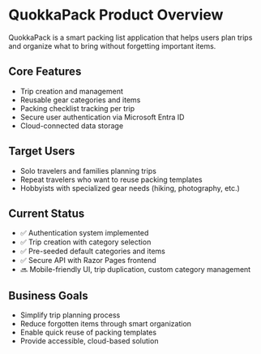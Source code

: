 # QuokkaPack Product Overview

QuokkaPack is a smart packing list application that helps users plan trips and organize what to bring without forgetting important items.

## Core Features
- Trip creation and management
- Reusable gear categories and items
- Packing checklist tracking per trip
- Secure user authentication via Microsoft Entra ID
- Cloud-connected data storage

## Target Users
- Solo travelers and families planning trips
- Repeat travelers who want to reuse packing templates
- Hobbyists with specialized gear needs (hiking, photography, etc.)

## Current Status
- ✅ Authentication system implemented
- ✅ Trip creation with category selection
- ✅ Pre-seeded default categories and items
- ✅ Secure API with Razor Pages frontend
- 🔜 Mobile-friendly UI, trip duplication, custom category management

## Business Goals
- Simplify trip planning process
- Reduce forgotten items through smart organization
- Enable quick reuse of packing templates
- Provide accessible, cloud-based solution
